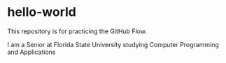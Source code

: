 # hello-world
This repository is for practicing the GitHub Flow.

I am a Senior at Florida State University studying Computer Programming and Applications
